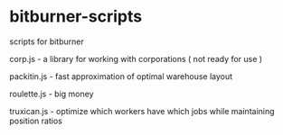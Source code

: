 # bitburner-scripts
scripts for bitburner

corp.js - a library for working with corporations ( not ready for use )

packitin.js - fast approximation of optimal warehouse layout

roulette.js - big money

truxican.js - optimize which workers have which jobs while maintaining position ratios
